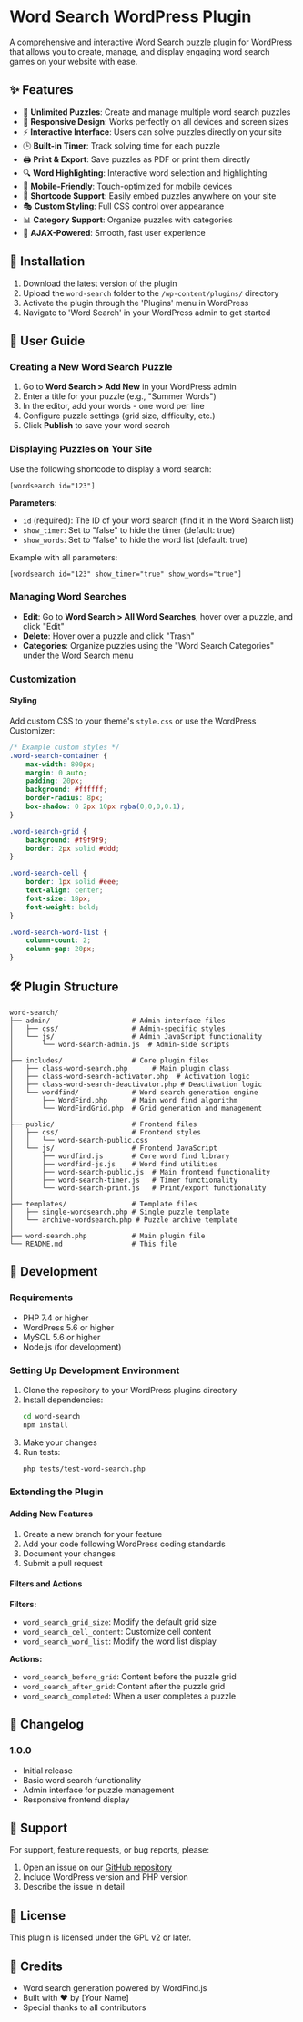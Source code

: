 # Word Search WordPress Plugin

A comprehensive and interactive Word Search puzzle plugin for WordPress that allows you to create, manage, and display engaging word search games on your website with ease.

## ✨ Features

- 🎯 **Unlimited Puzzles**: Create and manage multiple word search puzzles
- 🎨 **Responsive Design**: Works perfectly on all devices and screen sizes
- ⚡ **Interactive Interface**: Users can solve puzzles directly on your site
- 🕒 **Built-in Timer**: Track solving time for each puzzle
- 🖨️ **Print & Export**: Save puzzles as PDF or print them directly
- 🔍 **Word Highlighting**: Interactive word selection and highlighting
- 📱 **Mobile-Friendly**: Touch-optimized for mobile devices
- 📝 **Shortcode Support**: Easily embed puzzles anywhere on your site
- 🎭 **Custom Styling**: Full CSS control over appearance
- 📊 **Category Support**: Organize puzzles with categories
- 🔄 **AJAX-Powered**: Smooth, fast user experience

## 🚀 Installation

1. Download the latest version of the plugin
2. Upload the `word-search` folder to the `/wp-content/plugins/` directory
3. Activate the plugin through the 'Plugins' menu in WordPress
4. Navigate to 'Word Search' in your WordPress admin to get started

## 📖 User Guide

### Creating a New Word Search Puzzle

1. Go to **Word Search > Add New** in your WordPress admin
2. Enter a title for your puzzle (e.g., "Summer Words")
3. In the editor, add your words - one word per line
4. Configure puzzle settings (grid size, difficulty, etc.)
5. Click **Publish** to save your word search

### Displaying Puzzles on Your Site

Use the following shortcode to display a word search:

```
[wordsearch id="123"]
```

**Parameters:**
- `id` (required): The ID of your word search (find it in the Word Search list)
- `show_timer`: Set to "false" to hide the timer (default: true)
- `show_words`: Set to "false" to hide the word list (default: true)

Example with all parameters:
```
[wordsearch id="123" show_timer="true" show_words="true"]
```

### Managing Word Searches

- **Edit**: Go to **Word Search > All Word Searches**, hover over a puzzle, and click "Edit"
- **Delete**: Hover over a puzzle and click "Trash"
- **Categories**: Organize puzzles using the "Word Search Categories" under the Word Search menu

### Customization

#### Styling
Add custom CSS to your theme's `style.css` or use the WordPress Customizer:

```css
/* Example custom styles */
.word-search-container {
    max-width: 800px;
    margin: 0 auto;
    padding: 20px;
    background: #ffffff;
    border-radius: 8px;
    box-shadow: 0 2px 10px rgba(0,0,0,0.1);
}

.word-search-grid {
    background: #f9f9f9;
    border: 2px solid #ddd;
}

.word-search-cell {
    border: 1px solid #eee;
    text-align: center;
    font-size: 18px;
    font-weight: bold;
}

.word-search-word-list {
    column-count: 2;
    column-gap: 20px;
}
```

## 🛠️ Plugin Structure

```
word-search/
├── admin/                    # Admin interface files
│   ├── css/                  # Admin-specific styles
│   └── js/                   # Admin JavaScript functionality
│       └── word-search-admin.js  # Admin-side scripts
│
├── includes/                 # Core plugin files
│   ├── class-word-search.php      # Main plugin class
│   ├── class-word-search-activator.php  # Activation logic
│   ├── class-word-search-deactivator.php # Deactivation logic
│   └── wordfind/             # Word search generation engine
│       ├── WordFind.php      # Main word find algorithm
│       └── WordFindGrid.php  # Grid generation and management
│
├── public/                   # Frontend files
│   ├── css/                  # Frontend styles
│   │   └── word-search-public.css
│   └── js/                   # Frontend JavaScript
│       ├── wordfind.js       # Core word find library
│       ├── wordfind-js.js    # Word find utilities
│       ├── word-search-public.js  # Main frontend functionality
│       ├── word-search-timer.js   # Timer functionality
│       └── word-search-print.js   # Print/export functionality
│
├── templates/                # Template files
│   ├── single-wordsearch.php # Single puzzle template
│   └── archive-wordsearch.php # Puzzle archive template
│
├── word-search.php           # Main plugin file
└── README.md                 # This file
```

## 🔧 Development

### Requirements

- PHP 7.4 or higher
- WordPress 5.6 or higher
- MySQL 5.6 or higher
- Node.js (for development)

### Setting Up Development Environment

1. Clone the repository to your WordPress plugins directory
2. Install dependencies:
   ```bash
   cd word-search
   npm install
   ```
3. Make your changes
4. Run tests:
   ```bash
   php tests/test-word-search.php
   ```

### Extending the Plugin

#### Adding New Features
1. Create a new branch for your feature
2. Add your code following WordPress coding standards
3. Document your changes
4. Submit a pull request

#### Filters and Actions

**Filters:**
- `word_search_grid_size`: Modify the default grid size
- `word_search_cell_content`: Customize cell content
- `word_search_word_list`: Modify the word list display

**Actions:**
- `word_search_before_grid`: Content before the puzzle grid
- `word_search_after_grid`: Content after the puzzle grid
- `word_search_completed`: When a user completes a puzzle

## 📝 Changelog

### 1.0.0
- Initial release
- Basic word search functionality
- Admin interface for puzzle management
- Responsive frontend display

## 🤝 Support

For support, feature requests, or bug reports, please:
1. Open an issue on our [GitHub repository](https://github.com/yourusername/word-search)
2. Include WordPress version and PHP version
3. Describe the issue in detail

## 📜 License

This plugin is licensed under the GPL v2 or later.

## 🙏 Credits

- Word search generation powered by WordFind.js
- Built with ❤️ by [Your Name]
- Special thanks to all contributors
